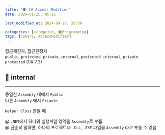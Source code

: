 ```yaml
---
title: "🌒 C# Access Modifier"
date: 2024-01-25. 05:22

last_modified_at: 2024-09-26. 20:50

categories: [⭐Computer, 🌒Programming]
tags: [CSharp, AccessModifier]
---
```


접근제한자, 접근한정자  
`public`, `protected`, `private`, `internal`, `protected internal`, `private protected` (C# 7.2)  

## 💫 internal

---

동일한 `Assembly` 내에서 `Public`  
다른 `Assembly` 에서 `Priavte`  

`Helper Class` 만들 때  

@ `.NET`에서 하나의 실행파일 영역을 `Assembly`로 부름.  
@ 단순히 말하면, 하나의 프로젝트나 `.DLL`, `.EXE` 파일을 `Assembly` 라고 부를 수 있음  
